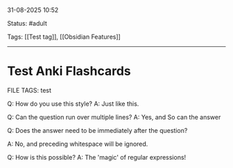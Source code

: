 
31-08-2025 10:52

Status: #adult

Tags: [[Test tag]], [[Obsidian Features]]

---
# Test Anki Flashcards

FILE TAGS:  test

Q: How do you use this style?
A: Just like this.
<!--ID: 1756732203240-->


Q: Can the question
run over multiple lines?
A: Yes, and
So can the answer
<!--ID: 1756732203247-->


Q: Does the answer need to be immediately after the question?


A: No, and preceding whitespace will be ignored.
<!--ID: 1756730965847-->

Q: How is this possible?
A: The 'magic' of regular expressions!
<!--ID: 1756730965855-->
